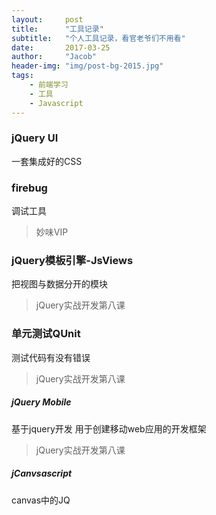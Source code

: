 ```yaml
---
layout:     post
title:      "工具记录"
subtitle:   "个人工具记录，看官老爷们不用看"
date:       2017-03-25
author:     "Jacob"
header-img: "img/post-bg-2015.jpg"
tags:
    - 前端学习
    - 工具
    - Javascript
---
```

### jQuery UI
一套集成好的CSS
### firebug
调试工具
> 妙味VIP

### jQuery模板引擎-JsViews
把视图与数据分开的模块
> jQuery实战开发第八课

### 单元测试QUnit
测试代码有没有错误
> jQuery实战开发第八课

##### jQuery Mobile
基于jquery开发
用于创建移动web应用的开发框架
> jQuery实战开发第八课

##### jCanvsascript

canvas中的JQ

